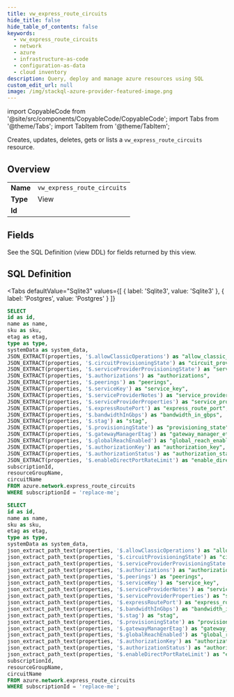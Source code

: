 ```yaml
--- 
title: vw_express_route_circuits
hide_title: false
hide_table_of_contents: false
keywords:
  - vw_express_route_circuits
  - network
  - azure
  - infrastructure-as-code
  - configuration-as-data
  - cloud inventory
description: Query, deploy and manage azure resources using SQL
custom_edit_url: null
image: /img/stackql-azure-provider-featured-image.png
---
```


import CopyableCode from '@site/src/components/CopyableCode/CopyableCode';
import Tabs from '@theme/Tabs';
import TabItem from '@theme/TabItem';

Creates, updates, deletes, gets or lists a <code>vw_express_route_circuits</code> resource.

## Overview
<table><tbody>
<tr><td><b>Name</b></td><td><code>vw_express_route_circuits</code></td></tr>
<tr><td><b>Type</b></td><td>View</td></tr>
<tr><td><b>Id</b></td><td><CopyableCode code="azure.network.vw_express_route_circuits" /></td></tr>
</tbody></table>

## Fields

See the SQL Definition (view DDL) for fields returned by this view.

## SQL Definition

<Tabs
defaultValue="Sqlite3"
values={[
{ label: 'Sqlite3', value: 'Sqlite3' },
{ label: 'Postgres', value: 'Postgres' }
]}
>
<TabItem value="Sqlite3">

```sql
SELECT
id as id,
name as name,
sku as sku,
etag as etag,
type as type,
systemData as system_data,
JSON_EXTRACT(properties, '$.allowClassicOperations') as "allow_classic_operations",
JSON_EXTRACT(properties, '$.circuitProvisioningState') as "circuit_provisioning_state",
JSON_EXTRACT(properties, '$.serviceProviderProvisioningState') as "service_provider_provisioning_state",
JSON_EXTRACT(properties, '$.authorizations') as "authorizations",
JSON_EXTRACT(properties, '$.peerings') as "peerings",
JSON_EXTRACT(properties, '$.serviceKey') as "service_key",
JSON_EXTRACT(properties, '$.serviceProviderNotes') as "service_provider_notes",
JSON_EXTRACT(properties, '$.serviceProviderProperties') as "service_provider_properties",
JSON_EXTRACT(properties, '$.expressRoutePort') as "express_route_port",
JSON_EXTRACT(properties, '$.bandwidthInGbps') as "bandwidth_in_gbps",
JSON_EXTRACT(properties, '$.stag') as "stag",
JSON_EXTRACT(properties, '$.provisioningState') as "provisioning_state",
JSON_EXTRACT(properties, '$.gatewayManagerEtag') as "gateway_manager_etag",
JSON_EXTRACT(properties, '$.globalReachEnabled') as "global_reach_enabled",
JSON_EXTRACT(properties, '$.authorizationKey') as "authorization_key",
JSON_EXTRACT(properties, '$.authorizationStatus') as "authorization_status",
JSON_EXTRACT(properties, '$.enableDirectPortRateLimit') as "enable_direct_port_rate_limit",
subscriptionId,
resourceGroupName,
circuitName
FROM azure.network.express_route_circuits
WHERE subscriptionId = 'replace-me';
```

</TabItem>
<TabItem value="Postgres">

```sql
SELECT
id as id,
name as name,
sku as sku,
etag as etag,
type as type,
systemData as system_data,
json_extract_path_text(properties, '$.allowClassicOperations') as "allow_classic_operations",
json_extract_path_text(properties, '$.circuitProvisioningState') as "circuit_provisioning_state",
json_extract_path_text(properties, '$.serviceProviderProvisioningState') as "service_provider_provisioning_state",
json_extract_path_text(properties, '$.authorizations') as "authorizations",
json_extract_path_text(properties, '$.peerings') as "peerings",
json_extract_path_text(properties, '$.serviceKey') as "service_key",
json_extract_path_text(properties, '$.serviceProviderNotes') as "service_provider_notes",
json_extract_path_text(properties, '$.serviceProviderProperties') as "service_provider_properties",
json_extract_path_text(properties, '$.expressRoutePort') as "express_route_port",
json_extract_path_text(properties, '$.bandwidthInGbps') as "bandwidth_in_gbps",
json_extract_path_text(properties, '$.stag') as "stag",
json_extract_path_text(properties, '$.provisioningState') as "provisioning_state",
json_extract_path_text(properties, '$.gatewayManagerEtag') as "gateway_manager_etag",
json_extract_path_text(properties, '$.globalReachEnabled') as "global_reach_enabled",
json_extract_path_text(properties, '$.authorizationKey') as "authorization_key",
json_extract_path_text(properties, '$.authorizationStatus') as "authorization_status",
json_extract_path_text(properties, '$.enableDirectPortRateLimit') as "enable_direct_port_rate_limit",
subscriptionId,
resourceGroupName,
circuitName
FROM azure.network.express_route_circuits
WHERE subscriptionId = 'replace-me';
```

</TabItem>
</Tabs>
